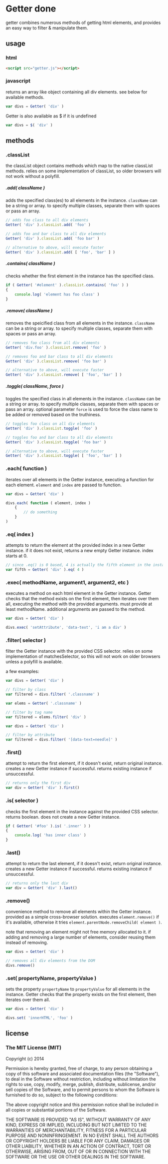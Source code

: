 Getter done
======

getter combines numerous methods of getting html elements, and provides an easy way to filter & manipulate them.

## usage

### html
```html
<script src="getter.js"></script>
```

### javascript

returns an array like object containing all div elements. see below for available methods.

```javascript
var divs = Getter( 'div' )
```

Getter is also available as $ if it is undefined

```javascript
var divs = $( 'div' )
```

## methods

### .classList

the classList object contains methods which map to the native classList methods. relies on some implementation of classList, so older browsers will not work without a polyfill.

##### .add( className )

adds the specified class(es) to all elements in the instance. `className` can be a string or array. to specify multiple classes, separate them with spaces or pass an array.

```javascript
// adds foo class to all div elements
Getter( 'div' ).classList.add( 'foo' )

// adds foo and bar class to all div elements
Getter( 'div' ).classList.add( 'foo bar' )

// alternative to above, will execute faster
Getter( 'div' ).classList.add( [ 'foo', 'bar' ] )
```

##### .contains( className )

checks whether the first element in the instance has the specified class.

```javascript
if ( Getter( '#element' ).classList.contains( 'foo' ) )
{
	console.log( 'element has foo class' )
}
```

##### .remove( className )

removes the speicified class from all elements in the instance. `className` can be a string or array. to specify multiple classes, separate them with spaces or pass an array.

```javascript
// removes foo class from all div elements
Getter( 'div.foo' ).classList.remove( 'foo' )

// removes foo and bar class to all div elements
Getter( 'div' ).classList.remove( 'foo bar' )

// alternative to above, will execute faster
Getter( 'div' ).classList.remove( [ 'foo', 'bar' ] )
```

##### .toggle( className, force )

toggles the specified class in all elements in the instance. `className` can be a string or array. to specify multiple classes, separate them with spaces or pass an array. optional parameter `force` is used to force the class name to be added or removed based on the truthiness.

```javascript
// toggles foo class on all div elements
Getter( 'div' ).classList.toggle( 'foo' )

// toggles foo and bar class to all div elements
Getter( 'div' ).classList.toggle( 'foo bar' )

// alternative to above, will execute faster
Getter( 'div' ).classList.toggle( [ 'foo', 'bar' ] )
```

### .each( function )

iterates over all elements in the Getter instance, executing a function for each element. `element` and `index` are passed to function.

```javascript
var divs = Getter( 'div' )

divs.each( function ( element, index )
	{
		// do something
	}
)
```

### .eq( index )

attempts to return the element at the provided index in a new Getter instance. if it does not exist, returns a new empty Getter instance. index starts at 0.

```javascript
// since .eq() is 0 based, 4 is actually the fifth element in the instance
var fifth = Getter( 'div' ).eq( 4 )
```

### .exec( methodName, argument1, argument2, etc )

executes a method on each html element in the Getter instance. Getter checks that the method exists on the first element, then iterates over them all, executing the method with the provided arguments. must provide at least methodName. additional arguments are passed to the method.

```javascript
var divs = Getter( 'div' )

divs.exec( 'setAttribute', 'data-text', 'i am a div' )
```

### .filter( selector )

filter the Getter instance with the provided CSS selector. relies on some implementation of matchesSelector, so this will not work on older browsers unless a polyfill is available.

a few examples:

```javascript
var divs = Getter( 'div' )

// filter by class
var filtered = divs.filter( '.classname' )
```

```javascript
var elems = Getter( '.classname' )

// filter by tag name
var filtered = elems.filter( 'div' )
```

```javascript
var divs = Getter( 'div' )

// filter by attribute
var filtered = divs.filter( '[data-text=needle]' )
```

### .first()

attempt to return the first element, if it doesn't exist, return original instance. creates a new Getter instance if successful. returns existing instance if unsuccessful.

```javascript
// returns only the first div
var div = Getter( 'div' ).first()
```

### .is( selector )

checks the first element in the instance against the provided CSS selector. returns boolean. does not create a new Getter instance.

```javascript
if ( Getter( '#foo' ).is( '.inner' ) )
{
	console.log( 'has inner class' )
}
```

### .last()

attempt to return the last element, if it doesn't exist, return original instance. creates a new Getter instance if successful. returns existing instance if unsuccessful.

```javascript
// returns only the last div
var div = Getter( 'div' ).last()
```

### .remove()

convenience method to remove all elements within the Getter instance. provided as a simple cross-browser solution. executes `element.remove()` if it's available, otherwise it tries `element.parentNode.removeChild( element )`.

note that removing an element might not free memory allocated to it. if adding and removing a large number of elements, consider reusing them instead of removing.

```javascript
var divs = Getter( 'div' )

// removes all div elements from the DOM
divs.remove()
```

### .set( propertyName, propertyValue )

sets the property `propertyName` to `propertyValue` for all elements in the instance. Getter checks that the property exists on the first element, then iterates over them all.

```javascript
var divs = Getter( 'div' )

divs.set( 'innerHTML', 'foo' )
```

## license

### The MIT License (MIT)

Copyright (c) 2014 

Permission is hereby granted, free of charge, to any person obtaining a copy
of this software and associated documentation files (the "Software"), to deal
in the Software without restriction, including without limitation the rights
to use, copy, modify, merge, publish, distribute, sublicense, and/or sell
copies of the Software, and to permit persons to whom the Software is
furnished to do so, subject to the following conditions:

The above copyright notice and this permission notice shall be included in all
copies or substantial portions of the Software.

THE SOFTWARE IS PROVIDED "AS IS", WITHOUT WARRANTY OF ANY KIND, EXPRESS OR
IMPLIED, INCLUDING BUT NOT LIMITED TO THE WARRANTIES OF MERCHANTABILITY,
FITNESS FOR A PARTICULAR PURPOSE AND NONINFRINGEMENT. IN NO EVENT SHALL THE
AUTHORS OR COPYRIGHT HOLDERS BE LIABLE FOR ANY CLAIM, DAMAGES OR OTHER
LIABILITY, WHETHER IN AN ACTION OF CONTRACT, TORT OR OTHERWISE, ARISING FROM,
OUT OF OR IN CONNECTION WITH THE SOFTWARE OR THE USE OR OTHER DEALINGS IN THE
SOFTWARE.
